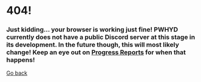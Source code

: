 # 404!
### Just kidding... your browser is working just fine! PWHYD currently does not have a public Discord server at this stage in its development. In the future though, this will most likely change! Keep an eye out on [Progress Reports](https://github.com/Windexi/pwhyd/edit/master/UPDATES.md) for when that happens!

[Go back](https://github.com/Windexi/pwhyd)

